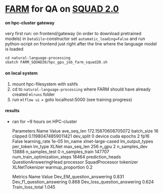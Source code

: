 # [FARM](https://github.com/deepset-ai/FARM) for QA on [SQUAD 2.0](https://rajpurkar.github.io/SQuAD-explorer/)

#### on hpc-cluster gateway
very first run: on frontend/gateway (in order to download pretrained models) in `DataSilo`-constructor set `automatic_loading=False` and run python-script on frontend just right after the line where the language model is loaded

    cd natural-language-processing
    sbatch FARM_SQUAD20/hpc_gpu_job_farm_squad20.sh
    
#### on local system
1. mount hpc-filesystem with sshfs
2. cd to `natural-language-processing` where FARM should have already created `mlruns` folder
3. run `mlflow ui` + goto localhost:5000 (see training progress)

#### results
* ran for ~9 hours on HPC-cluster


     Parameters
    Name	Value
    ave_seq_len	172.15870608705072
    batch_size	16
    clipped	0.11980474859011421
    dev_split	0
    device	cuda
    epochs	2
    fp16	False
    learning_rate	1e-05
    lm_name	xlnet-large-cased
    lm_output_types	per_token
    lm_type	XLNet
    max_seq_len	256
    n_gpu	2
    n_samples_dev	13888
    n_samples_test	0
    n_samples_train	147707
    num_train_optimization_steps	18464
    prediction_heads	QuestionAnsweringHead
    processor	SquadProcessor
    tokenizer	XLNetTokenizer
    warmup_proportion	0.2
    
    Metrics
    Name	Value
    Dev_EM_question_answering	0.831
    Dev_f1_question_answering	0.868
    Dev_loss_question_answering	0.624
    Train_loss_total	1.045